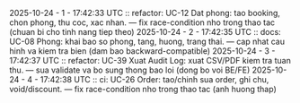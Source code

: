 2025-10-24 - 1 - 17:42:33 UTC :: refactor: UC-12 Dat phong: tao booking, chon phong, thu coc, xac nhan. — fix race-condition nho trong thao tac (chuan bi cho tinh nang tiep theo)
2025-10-24 - 2 - 17:42:35 UTC :: docs: UC-08 Phong: khai bao so phong, tang, huong, trang thai. — cap nhat cau hinh va kiem tra bien (dam bao backward-compatible)
2025-10-24 - 3 - 17:42:37 UTC :: refactor: UC-39 Xuat Audit Log: xuat CSV/PDF kiem tra tuan thu. — sua validate va bo sung thong bao loi (dong bo voi BE/FE)
2025-10-24 - 4 - 17:42:38 UTC :: ci: UC-26 Order: tao/chinh sua order, ghi chu, void/discount. — fix race-condition nho trong thao tac (anh huong thap)
